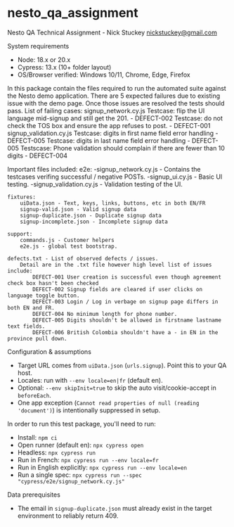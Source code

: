 # nesto_qa_assignment
Nesto QA Technical Assignment -
Nick Stuckey
nickstuckey@gmail.com

System requirements
- Node: 18.x or 20.x
- Cypress: 13.x (10+ folder layout)
- OS/Browser verified: Windows 10/11, Chrome, Edge, Firefox 

In this package contain the files required to run the automated suite against the Nesto demo application. There are 5 expected failures due to existing issue with the demo page. 
Once those issues are resolved the tests should pass. List of failing cases:
    signup_network.cy.js
        Testcase: flip the UI language mid-signup and still get the 201. - DEFECT-002
        Testcase: do not check the TOS box and ensure the app refuses to post. - DEFECT-001
    signup_validation.cy.js
        Testcase: digits in first name field error handling - DEFECT-005
        Testcase: digits in last name field error handling  - DEFECT-005
        Testscase: Phone validation should complain if there are fewer than 10 digits - DEFECT-004

Important files included:
    e2e:
        -signup_network.cy.js - Contains the testcases verifing successful / negative POSTs.
        -signup_ui.cy.js - Basic UI testing.
        -signup_validation.cy.js - Validation testing of the UI.
    
    fixtures:
        uiData.json - Text, keys, links, buttons, etc in both EN/FR
        signup-valid.json - Valid signup data
        signup-duplicate.json - Duplicate signup data
        signup-incomplete.json - Incomplete signup data

    support:
        commands.js - Customer helpers
        e2e.js - global test bootstrap.

    defects.txt - List of observed defects / issues.
        Detail are in the .txt file however high level list of issues include:
            DEFECT-001 User creation is successful even though agreement check box hasn't been checked
            DEFECT-002 Signup fields are cleared if user clicks on language toggle button.
            DEFECT-003 Login / Log in verbage on signup page differs in both EN and FR.
            DEFECT-004 No minimum length for phone number.
            DEFECT-005 Digits shouldn't be allowed in firstname lastname text fields.
            DEFECT-006 British Colombia shouldn't have a - in EN in the province pull down.

Configuration & assumptions
- Target URL comes from `uiData.json` (`urls.signup`). Point this to your QA host.
- Locales: run with `--env locale=en|fr` (default en).  
- Optional: `--env skipInit=true` to skip the auto visit/cookie-accept in `beforeEach`.
- One app exception (`Cannot read properties of null (reading 'document')`) is intentionally suppressed in setup.

In order to run this test package, you'll need to run:
- Install: `npm ci`
- Open runner (default en): `npx cypress open`
- Headless: `npx cypress run`
- Run in French: `npx cypress run --env locale=fr`
- Run in English explicitly: `npx cypress run --env locale=en`
- Run a single spec: `npx cypress run --spec "cypress/e2e/signup_network.cy.js"`

Data prerequisites
- The email in `signup-duplicate.json` must already exist in the target environment to reliably return 409.
